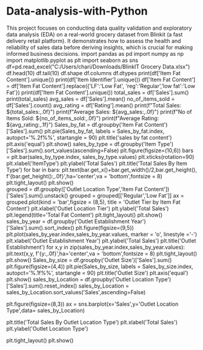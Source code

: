 # Data-analysis-with-Python
This project focuses on conducting data quality validation and exploratory data analysis (EDA) on a real-world grocery dataset from Blinkit (a fast delivery retail platform). It demonstrates how to assess the health and reliability of sales data before deriving insights, which is crucial for making informed business decisions.
import pandas as pd
import numpy as np
import matplotlib.pyplot as plt
import seaborn as sns
df=pd.read_excel("C:/Users/chari/Downloads/BlinkIT Grocery Data.xlsx")
df.head(10)
df.tail(10)
df.shape
df.columns
df.dtypes
print(df['Item Fat Content'].unique())
print(df['Item Identifier'].unique())
df['Item Fat Content'] = df['Item Fat Content'].replace({'LF':'Low Fat', 'reg':'Regular','low fat':'Low Fat'})
print(df['Item Fat Content'].unique())
total_sales = df['Sales'].sum()
print(total_sales)
avg_sales = df['Sales'].mean()
no_of_items_sold = df['Sales'].count()
avg_rating = df['Rating'].mean()
print(f"Total Sales: ${total_sales:,.0f}")
print(f"Average Sales: ${avg_sales:,.0f}")
print(f"No of Items Sold: ${no_of_items_sold:,.0f}")
print(f"Average Rating: ${avg_rating:,.1f}")
Sales_by_fat = df.groupby('Item Fat Content')['Sales'].sum()
plt.pie(Sales_by_fat, labels = Sales_by_fat.index,
        autopct='%.2f%%',
        startangle = 90)
plt.title('sales by fat content')
plt.axis('equal')
plt.show()
sales_by_type = df.groupby('Item Type')['Sales'].sum().sort_values(ascending=False)
plt.figure(figsize=(10,6))
bars = plt.bar(sales_by_type.index, sales_by_type.values)
plt.xticks(rotation=90)
plt.xlabel('ItemType')
plt.ylabel('Total Sales')
plt.title('Total Sales By Item Type')
for bar in bars:
    plt.text(bar.get_x()+bar.get_width()/2,bar.get_height(),
             f'{bar.get_height():,.0f}',ha='center',va = 'bottom',fontsize = 8)
    plt.tight_layout()
    plt.show()       
    grouped = df.groupby(['Outlet Location Type','Item Fat Content'])['Sales'].sum().unstack()
grouped = grouped[['Regular','Low Fat']]
ax = grouped.plot(kind = 'bar',figsize = (8,5), title = 'Outlet Tier by Item Fat Content')
plt.xlabel('Outlet Location Tier')
plt.ylabel('Total Sales')
plt.legend(title='Total Fat Content')
plt.tight_layout()
plt.show()
sales_by_year = df.groupby('Outlet Establishment Year')['Sales'].sum().sort_index()
plt.figure(figsize=(9,5))
plt.plot(sales_by_year.index,sales_by_year.values, marker = 'o', linestyle ='-')
plt.xlabel('Outlet Establishment Year')
plt.ylabel('Total Sales')
plt.title('Outlet Establishment')
for x,y in zip(sales_by_year.index,sales_by_year.values):
    plt.text(x,y,
             f'{y:,.0f}',ha='center',va = 'bottom',fontsize = 8)
plt.tight_layout()
plt.show()
Sales_by_size = df.groupby('Outlet Size')['Sales'].sum()
plt.figure(figsize=(4,4))
plt.pie(Sales_by_size, labels = Sales_by_size.index,
        autopct='%.1f%%',
        startangle = 90)
plt.title('Outlet Size')
plt.axis('equal')
plt.show()
sales_by_Location = df.groupby('Outlet Location Type')['Sales'].sum().reset_index()
sales_by_Location = sales_by_Location.sort_values('Sales',ascending=False)

plt.figure(figsize=(8,3))
ax = sns.barplot(x='Sales',y='Outlet Location Type',data= sales_by_Location)

plt.title('Total Sales By Outlet Location Type')
plt.xlabel('Total Sales')
plt.ylabel('Outlet Location Type')

plt.tight_layout()
plt.show()


